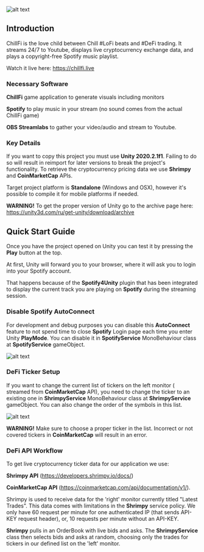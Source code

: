 
![alt text](https://github.com/ssemino/ChillFi/blob/main/Assets/Resources/README/readme00.png)
 
 ## Introduction
 
ChillFi is the love child between Chill #LoFi beats and #DeFi trading. It streams 24/7 to Youtube, displays live cryptocurrency exchange data, and plays a copyright-free Spotify music playlist.

Watch it live here: https://chillfi.live

### Necessary Software

**ChillFi** game application to generate visuals including monitors

**Spotify** to play music in your stream (no sound comes from the actual ChillFi game)

**OBS Streamlabs** to gather your video/audio and stream to Youtube.

 ### Key Details
 
 If you want to copy this project you must use **Unity 2020.2.1f1**. Failing to do so will result in reimport for later versions to break the project's functionality.
 To retrieve the cryptocurrency pricing data we use **Shrimpy** and **CoinMarketCap** APIs.
 
 Target project platform is **Standalone** (Windows and OSX), however it's possible to compile it for mobile platforms if needed.
 
 **WARNING!**
 To get the proper version of Unity go to the archive page here: https://unity3d.com/ru/get-unity/download/archive
 
 ## Quick Start Guide
 
 Once you have the project opened on Unity you can test it by pressing the **Play** button at the top.
 
 At first, Unity will forward you to your browser, where it will ask you to login into your Spotify account.
 
 That happens because of the **Spotify4Unity** plugin that has been integrated to display the current track you are playing on **Spotify** during the streaming session.

### Disable Spotify AutoConnect
For development and debug purposes you can disable this **AutoConnect** feature to not spend time to close **Spotify** Login page each time you enter Unity **PlayMode**.
You can disable it in **SpotifyService** MonoBehaviour class at **SpotifyService** gameObject.

![alt text](https://github.com/ssemino/ChillFi/blob/main/Assets/Resources/README/readme01.png)

### DeFi Ticker Setup

If you want to change the current list of tickers on the left monitor ( streamed from **CoinMarketCap** API), you need to change the ticker to an existing one in **ShrimpyService** MonoBehaviour class at **ShrimpyService** gameObject. You can also change the order of the symbols in this list.

![alt text](https://github.com/ssemino/ChillFi/blob/main/Assets/Resources/README/readme02.png)

**WARNING!** Make sure to choose a proper ticker in the list. Incorrect or not covered tickers in **CoinMarketCap** will result in an error.

### DeFi API Workflow

To get live cryptocurrency ticker data for our application we use: 

**Shrimpy API** (https://developers.shrimpy.io/docs/) 

**CoinMarketCap API** (https://coinmarketcap.com/api/documentation/v1/).

Shrimpy is used to receive data for the 'right' monitor currently titled "Latest Trades". This data comes with limitations in the **Shrimpy** service policy. We only have 60 request per minute for one authenticated IP (that sends API-KEY request header), or, 10 requests per minute without an API-KEY.

**Shrimpy** pulls in an OrderBook with live bids and asks. The **ShrimpyService** class then selects bids and asks at random, choosing only the trades for tickers in our defined list on the 'left' monitor. 
